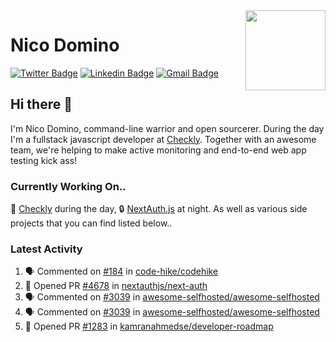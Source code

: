 <img align="right" src="https://imgur.com/46Xmagk.png" width="128" />

# Nico Domino

[![Twitter Badge](https://img.shields.io/badge/-@ndom91-1ca0f1?style=flat-square&labelColor=1ca0f1&logo=twitter&logoColor=white&link=https://twitter.com/ndom91)](https://twitter.com/ndom91) [![Linkedin Badge](https://img.shields.io/badge/-ndom91-blue?style=flat-square&logo=Linkedin&logoColor=white&link=https://www.linkedin.com/in/ndom91/)](https://www.linkedin.com/in/ndom91/) [![Gmail Badge](https://img.shields.io/badge/-yo@ndo.dev-c14438?style=flat-square&logo=mail.ru&logoColor=white&link=mailto:yo@ndo.dev)](mailto:yo@ndo.dev)

## Hi there 👋

I'm Nico Domino, command-line warrior and open sourcerer. During the day I'm a fullstack javascript developer at [Checkly](https://checklyhq.com). Together with an awesome team, we're helping to make active monitoring and end-to-end web app testing kick ass!

### Currently Working On..

🦝 [Checkly](https://checklyhq.com) during the day, 🔒 [NextAuth.js](https://github.com/nextauthjs/next-auth) at night. As well as various side projects that you can find listed below..

<!--START_SECTION_PROFILE_VIEWS:readme-info-->
<!--END_SECTION_PROFILE_VIEWS:readme-info-->

<!--START_SECTION_DAILY_COMMIT:readme-info-->
<!--END_SECTION_DAILY_COMMIT:readme-info-->

<!--START_SECTION_WEEKLY_COMMIT:readme-info-->
<!--END_SECTION_WEEKLY_COMMIT:readme-info-->

### Latest Activity

<!--START_SECTION:activity-->
1. 🗣 Commented on [#184](https://github.com/code-hike/codehike/issues/184) in [code-hike/codehike](https://github.com/code-hike/codehike)
2. 💪 Opened PR [#4678](https://github.com/nextauthjs/next-auth/pull/4678) in [nextauthjs/next-auth](https://github.com/nextauthjs/next-auth)
3. 🗣 Commented on [#3039](https://github.com/awesome-selfhosted/awesome-selfhosted/issues/3039) in [awesome-selfhosted/awesome-selfhosted](https://github.com/awesome-selfhosted/awesome-selfhosted)
4. 🗣 Commented on [#3039](https://github.com/awesome-selfhosted/awesome-selfhosted/issues/3039) in [awesome-selfhosted/awesome-selfhosted](https://github.com/awesome-selfhosted/awesome-selfhosted)
5. 💪 Opened PR [#1283](https://github.com/kamranahmedse/developer-roadmap/pull/1283) in [kamranahmedse/developer-roadmap](https://github.com/kamranahmedse/developer-roadmap)
<!--END_SECTION:activity-->
